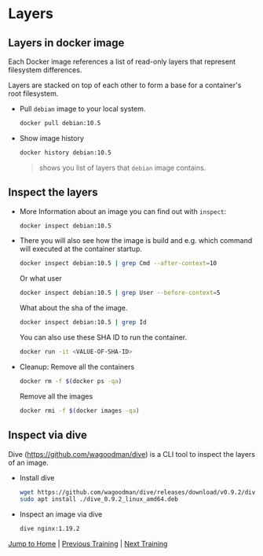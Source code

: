 # Layers

## Layers in docker image

Each Docker image references a list of read-only layers that represent filesystem differences. 

Layers are stacked on top of each other to form a base for a container's root filesystem. 

* Pull `debian` image to your local system.
  ```bash
  docker pull debian:10.5
  ```

* Show image history
  ```bash
  docker history debian:10.5
  ```
  >shows you list of layers that `debian` image contains.

## Inspect the layers

* More Information about an image you can find out with `inspect`:
  ```bash
  docker inspect debian:10.5
  ```

* There you will also see how the image is build and e.g. which command will executed at the container startup.
  ```bash
  docker inspect debian:10.5 | grep Cmd --after-context=10
  ```

  Or what user
  ```bash
  docker inspect debian:10.5 | grep User --before-context=5
  ```

  What about the sha of the image. 
  ```bash
  docker inspect debian:10.5 | grep Id
  ```

  You can also use these SHA ID to run the container. 
  ```bash
  docker run -it <VALUE-OF-SHA-ID>
  ```

* Cleanup: 
  Remove all the containers
  ```bash
  docker rm -f $(docker ps -qa)
  ```
  Remove all the images
  ```bash
  docker rmi -f $(docker images -qa)
  ```

## Inspect via dive

Dive (https://github.com/wagoodman/dive) is a CLI tool to inspect the layers of an image.

* Install dive
  ```bash
  wget https://github.com/wagoodman/dive/releases/download/v0.9.2/dive_0.9.2_linux_amd64.deb
  sudo apt install ./dive_0.9.2_linux_amd64.deb
  ```

* Inspect an image via dive
  ```bash
  dive nginx:1.19.2
  ```

[Jump to Home](../README.md) | [Previous Training](../04_interact/README.md) | [Next Training](../06_build-images-interactive/README.md)
